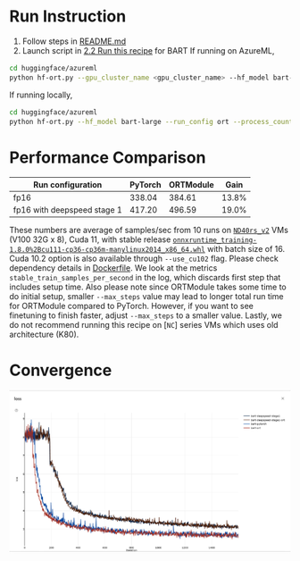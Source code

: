 # Run Instruction
1. Follow steps in [README.md](README.md)
2. Launch script in [2.2 Run this recipe](README.md#2.2-Run-this-recipe) for BART
If running on AzureML,
```bash
cd huggingface/azureml
python hf-ort.py --gpu_cluster_name <gpu_cluster_name> --hf_model bart-large --run_config ort
```
If running locally, 
```bash
cd huggingface/azureml
python hf-ort.py --hf_model bart-large --run_config ort --process_count <process_count> --local_run
```

# Performance Comparison
| Run configuration           | PyTorch | ORTModule | Gain  |
| -----------------           | ------- | --------- | ----- |
| fp16                        | 338.04  | 384.61    | 13.8% |
| fp16 with deepspeed stage 1 | 417.20  | 496.59    | 19.0% |

These numbers are average of samples/sec from 10 runs on [`ND40rs_v2`](https://azure.microsoft.com/en-us/pricing/details/machine-learning/) VMs (V100 32G x 8), Cuda 11, with stable release [`onnxruntime_training-1.8.0%2Bcu111-cp36-cp36m-manylinux2014_x86_64.whl`](https://onnxruntimepackages.z14.web.core.windows.net/onnxruntime_stable_cu111.html) with batch size of 16. Cuda 10.2 option is also available through `--use_cu102` flag. Please check dependency details in [Dockerfile](docker/Dockerfile). We look at the metrics `stable_train_samples_per_second` in the log, which discards first step that includes setup time. Also please note since ORTModule takes some time to do initial setup, smaller `--max_steps` value may lead to longer total run time for ORTModule compared to PyTorch. However, if you want to see finetuning to finish faster, adjust `--max_steps` to a smaller value. Lastly, we do not recommend running this recipe on [`NC`] series VMs which uses old architecture (K80).

# Convergence
![Loss](loss_curve/bart.png)